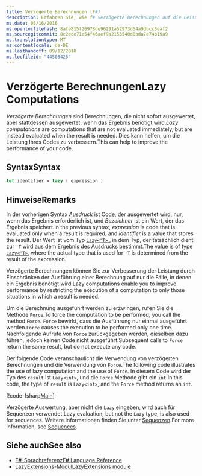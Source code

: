 ```yaml
---
title: Verzögerte Berechnungen (F#)
description: Erfahren Sie, wie f# verzögerte Berechnungen auf die Leistung Ihrer apps und Bibliotheken verbessern können.
ms.date: 05/16/2016
ms.openlocfilehash: 8afe815f26978de96291a52973d54a9dbcc5eaf2
ms.sourcegitcommit: 8c2ece71e54f46aef9a2153540d0bda7e74b19a9
ms.translationtype: MT
ms.contentlocale: de-DE
ms.lasthandoff: 09/12/2018
ms.locfileid: "44508425"
---
```

# <a name="lazy-computations"></a><span data-ttu-id="b9c49-103">Verzögerte Berechnungen</span><span class="sxs-lookup"><span data-stu-id="b9c49-103">Lazy Computations</span></span>

<span data-ttu-id="b9c49-104">*Verzögerte Berechnungen* sind Berechnungen, die nicht sofort ausgewertet, aber stattdessen ausgewertet, wenn das Ergebnis benötigt wird.</span><span class="sxs-lookup"><span data-stu-id="b9c49-104">*Lazy computations* are computations that are not evaluated immediately, but are instead evaluated when the result is needed.</span></span> <span data-ttu-id="b9c49-105">Dies kann helfen, um die Leistung Ihres Codes zu verbessern.</span><span class="sxs-lookup"><span data-stu-id="b9c49-105">This can help to improve the performance of your code.</span></span>

## <a name="syntax"></a><span data-ttu-id="b9c49-106">Syntax</span><span class="sxs-lookup"><span data-stu-id="b9c49-106">Syntax</span></span>

```fsharp
let identifier = lazy ( expression )
```

## <a name="remarks"></a><span data-ttu-id="b9c49-107">Hinweise</span><span class="sxs-lookup"><span data-stu-id="b9c49-107">Remarks</span></span>

<span data-ttu-id="b9c49-108">In der vorherigen Syntax *Ausdruck* ist Code, der ausgewertet wird, nur, wenn das Ergebnis erforderlich ist, und *Bezeichner* ist ein Wert, der das Ergebnis speichert.</span><span class="sxs-lookup"><span data-stu-id="b9c49-108">In the previous syntax, *expression* is code that is evaluated only when a result is required, and *identifier* is a value that stores the result.</span></span> <span data-ttu-id="b9c49-109">Der Wert ist vom Typ [ `Lazy<'T>` ](https://msdn.microsoft.com/library/b29d0af5-6efb-4a55-a278-2662a4ecc489), in dem Typ, der tatsächlich dient zur `'T` wird aus dem Ergebnis des Ausdrucks bestimmt.</span><span class="sxs-lookup"><span data-stu-id="b9c49-109">The value is of type [`Lazy<'T>`](https://msdn.microsoft.com/library/b29d0af5-6efb-4a55-a278-2662a4ecc489), where the actual type that is used for `'T` is determined from the result of the expression.</span></span>

<span data-ttu-id="b9c49-110">Verzögerte Berechnungen können Sie zur Verbesserung der Leistung durch Einschränken der Ausführung einer Berechnung auf nur die Fälle, in denen ein Ergebnis benötigt wird.</span><span class="sxs-lookup"><span data-stu-id="b9c49-110">Lazy computations enable you to improve performance by restricting the execution of a computation to only those situations in which a result is needed.</span></span>

<span data-ttu-id="b9c49-111">Um die Berechnung ausgeführt werden zu erzwingen, rufen Sie die Methode `Force`.</span><span class="sxs-lookup"><span data-stu-id="b9c49-111">To force the computation to be performed, you call the method `Force`.</span></span> <span data-ttu-id="b9c49-112">`Force` bewirkt, dass die Ausführung nur einmal ausgeführt werden.</span><span class="sxs-lookup"><span data-stu-id="b9c49-112">`Force` causes the execution to be performed only one time.</span></span> <span data-ttu-id="b9c49-113">Nachfolgende Aufrufe von `Force` zurückgegeben werden, dieselben dazu führen, jedoch keinen Code nicht ausgeführt.</span><span class="sxs-lookup"><span data-stu-id="b9c49-113">Subsequent calls to `Force` return the same result, but do not execute any code.</span></span>

<span data-ttu-id="b9c49-114">Der folgende Code veranschaulicht die Verwendung von verzögerten Berechnungen und die Verwendung von `Force`.</span><span class="sxs-lookup"><span data-stu-id="b9c49-114">The following code illustrates the use of lazy computation and the use of `Force`.</span></span> <span data-ttu-id="b9c49-115">In diesem Code wird der Typ des `result` ist `Lazy<int>`, und die `Force` Methode gibt ein `int`.</span><span class="sxs-lookup"><span data-stu-id="b9c49-115">In this code, the type of `result` is `Lazy<int>`, and the `Force` method returns an `int`.</span></span>

[!code-fsharp[Main](../../../samples/snippets/fsharp/lang-ref-2/snippet73011.fs)]

<span data-ttu-id="b9c49-116">Verzögerte Auswertung, aber nicht die `Lazy` eingeben, wird auch für Sequenzen verwendet.</span><span class="sxs-lookup"><span data-stu-id="b9c49-116">Lazy evaluation, but not the `Lazy` type, is also used for sequences.</span></span> <span data-ttu-id="b9c49-117">Weitere Informationen finden Sie unter [Sequenzen](sequences.md).</span><span class="sxs-lookup"><span data-stu-id="b9c49-117">For more information, see [Sequences](sequences.md).</span></span>

## <a name="see-also"></a><span data-ttu-id="b9c49-118">Siehe auch</span><span class="sxs-lookup"><span data-stu-id="b9c49-118">See also</span></span>

- [<span data-ttu-id="b9c49-119">F#-Sprachreferenz</span><span class="sxs-lookup"><span data-stu-id="b9c49-119">F# Language Reference</span></span>](index.md)
- [<span data-ttu-id="b9c49-120">LazyExtensions-Modul</span><span class="sxs-lookup"><span data-stu-id="b9c49-120">LazyExtensions module</span></span>](https://msdn.microsoft.com/library/86671f40-84a0-402a-867d-ae596218d948)
